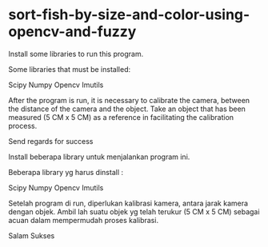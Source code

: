 # sort-fish-by-size-and-color-using-opencv-and-fuzzy

Install some libraries to run this program.

Some libraries that must be installed:

Scipy Numpy Opencv Imutils

After the program is run, it is necessary to calibrate the camera, between the distance of the camera and the object. Take an object that has been measured (5 CM x 5 CM) as a reference in facilitating the calibration process.

Send regards for success

Install beberapa library untuk menjalankan program ini.

Beberapa library yg harus dinstall :

Scipy Numpy Opencv Imutils

Setelah program di run, diperlukan kalibrasi kamera, antara jarak kamera dengan objek. Ambil lah suatu objek yg telah terukur (5 CM x 5 CM) sebagai acuan dalam mempermudah proses kalibrasi.

Salam Sukses
